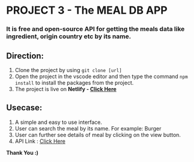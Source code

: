 # PROJECT 3 - The MEAL DB APP

### It is free and open-source API for getting the meals data like ingredient, origin country etc by its name.

## Direction:

1. Clone the project by using `git clone [url]`
2. Open the project in the vscode editor and then type the command `npm install` to install the packages from the project.
3. The project is live on **Netlify - [Click Here](https://fsjs-meal-reactapp.netlify.app/)**

## Usecase:

1. A simple and easy to use interface.
2. User can search the meal by its name. For example: Burger
3. User can further see details of meal by clicking on the view button.
4. API Link : [Click Here](https://www.themealdb.com/api.php)

**Thank You :)**
